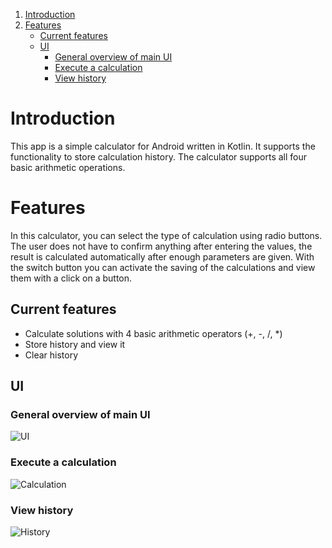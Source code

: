 1. [Introduction](#introduction)
2. [Features](#features)
    * [Current features](#current-features)
    * [UI](#ui)
        * [General overview of main UI](#general-overview-of-main-ui)
        * [Execute a calculation](#execute-a-calculation)
        * [View history](#view-history)


# Introduction

This app is a simple calculator for Android written in Kotlin. It supports the functionality to store calculation history. The calculator supports all four basic arithmetic operations.

# Features
In this calculator, you can select the type of calculation using radio buttons. The user does not have to confirm anything after entering the values, the result is calculated automatically after enough parameters are given. With the switch button you can activate the saving of the calculations and view them with a click on a button. 
## Current features
- Calculate solutions with 4 basic arithmetic operators (+, -, /, *)
- Store history and view it  
- Clear history

## UI

### General overview of main UI
![UI](DocRes/ui.jpeg)

### Execute a calculation
![Calculation](DocRes/calc.jpeg)

### View history
![History](DocRes/history.jpeg)